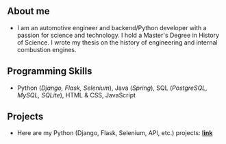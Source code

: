 ## About me
- I am an automotive engineer and backend/Python developer with a passion for science and technology. I hold a Master's Degree in History of Science. I wrote my thesis on the history of engineering and internal combustion engines.

## Programming Skills
- Python (*Django, Flask, Selenium*), Java (*Spring*), SQL (*PostgreSQL, MySQL, SQLite*), HTML & CSS, JavaScript

## Projects
- Here are my Python (Django, Flask, Selenium, API, etc.) projects: **[link](https://github.com/stars/doganseyfisen/lists/my-py-projects)**
